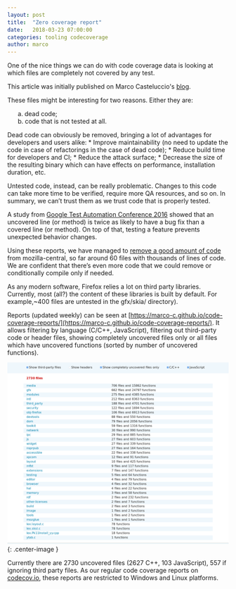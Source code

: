 ```yaml
---
layout: post
title:  "Zero coverage report"
date:   2018-03-23 07:00:00
categories: tooling codecoverage
author: marco
---
```


One of the nice things we can do with code coverage data is looking at which files are completely not covered by any test.

<aside>This article was initially published on Marco Casteluccio's <a href="https://marco-c.github.io/2018/03/27/zero-coverage-reports.html">blog</a>.</aside>

These files might be interesting for two reasons. Either they are:
<ol style="list-style-type:lower-alpha; list-style-position: inside;">
  <li>dead code;</li>
  <li>code that is not tested at all.</li>
</ol>
Dead code can obviously be removed, bringing a lot of advantages for developers and users alike:
* Improve maintainability (no need to update the code in case of refactorings in the case of dead code);
* Reduce build time for developers and CI;
* Reduce the attack surface;
* Decrease the size of the resulting binary which can have effects on performance, installation duration, etc.

Untested code, instead, can be really problematic. Changes to this code can take more time to be verified, require more QA resources, and so on. In summary, we can’t trust them as we trust code that is properly tested.

A study from [Google Test Automation Conference 2016](https://www.youtube.com/watch?v=NKEptA3KP08) showed that an uncovered line (or method) is twice as likely to have a bug fix than a covered line (or method).
On top of that, testing a feature prevents unexpected behavior changes.

Using these reports, we have managed to [remove a good amount of code](https://bugzilla.mozilla.org/show_bug.cgi?id=1415819) from mozilla-central, so far around 60 files with thousands of lines of code. We are confident that there’s even more code that we could remove or conditionally compile only if needed.

As any modern software, Firefox relies a lot on third party libraries. Currently, most (all?) the content of these libraries is built by default. For example,~400 files are untested in the gfx/skia/ directory).

Reports (updated weekly) can be seen at [https://marco-c.github.io/code-coverage-reports/](https://marco-c.github.io/code-coverage-reports/).
It allows filtering by language (C/C++, JavaScript), filtering out third-party code or header files, showing completely uncovered files only or all files which have uncovered functions (sorted by number of uncovered functions).

![uncovered code](/images/posts/codecoverage/uncovered_files.png "Uncovered Files"){: .center-image }


Currently there are 2730 uncovered files (2627 C++, 103 JavaScript), 557 if ignoring third party files. As our regular code coverage reports on [codecov.io](https://codecov.io/gh/marco-c/gecko-dev), these reports are restricted to Windows and Linux platforms.

